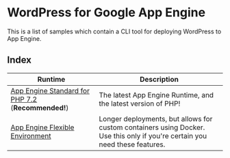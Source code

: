 # WordPress for Google App Engine

This is a list of samples which contain a CLI tool for deploying WordPress to App Engine.

## Index

|Runtime|Description|
|---|---|
|[App Engine Standard for PHP 7.2](../php72/wordpress) (**Recommended!**)|The latest App Engine Runtime, and the latest version of PHP!|
|[App Engine Flexible Environment](../flexible/wordpress)|Longer deployments, but allows for custom containers using Docker. Use this only if you're certain you need these features.|
